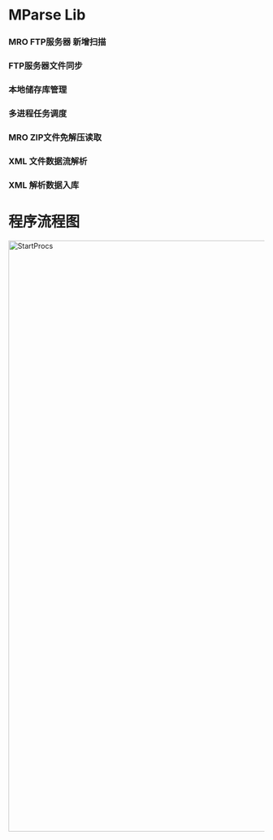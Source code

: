 # MParse Lib
### MRO FTP服务器 新增扫描
### FTP服务器文件同步
### 本地储存库管理
### 多进程任务调度
### MRO ZIP文件免解压读取
### XML 文件数据流解析
### XML 解析数据入库


# 程序流程图
<img width="1163" alt="StartProcs" src="https://user-images.githubusercontent.com/35430449/224956994-9c0e7d88-379c-47e6-9673-151c99ae36d0.png">

